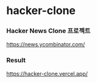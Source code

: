 # hacker-clone

### Hacker News Clone 프로젝트

https://news.ycombinator.com/


### Result

https://hacker-clone.vercel.app/